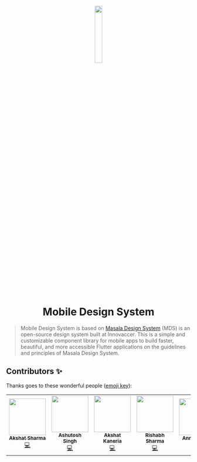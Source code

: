 <p align="center">
  <a href="#">
    <img alt="" src="https://innovaccer.com/static/image/site-logo/innovaccer-logo-black.svg" width="20%" />
  </a>
</p>
<h1 align="center">
  Mobile Design System
</h1>

> Mobile Design System is based on [Masala Design System](https://design.innovaccer.com/) (MDS) is an open-source design system built at Innovaccer.
> This is a simple and customizable component library for mobile apps to build faster, beautiful,
> and more accessible Flutter applications on the guidelines and principles of
> Masala Design System.

## Contributors ✨

Thanks goes to these wonderful people ([emoji key](https://allcontributors.org/docs/en/emoji-key)):

<!-- ALL-CONTRIBUTORS-LIST:START - Do not remove or modify this section -->
<!-- prettier-ignore-start -->
<!-- markdownlint-disable -->
<table>
  <tr>
    <td align="center"><a href="https://github.com/aks3800"><img src="https://avatars.githubusercontent.com/u/14839981?v=4" width="100px;" alt=""/><br /><sub><b>Akshat Sharma</b></sub></a><br /><a href="https://github.com/innovaccer/mobile-design-system/commits?author=aks3800" title="Code">💻</a></td>
    <td align="center"><a href="https://github.com/hiashutoshsingh"><img src="https://avatars.githubusercontent.com/u/21235425?v=4" width="100px;" alt=""/><br /><sub><b>Ashutosh Singh</b></sub></a><br /><a href="https://github.com/innovaccer/mobile-design-system/commits?author=hiashutoshsingh" title="Code">💻</a></td>
    <td align="center"><a href="https://github.com/akshatkaneria"><img src="https://avatars.githubusercontent.com/u/59723966?v=4" width="100px;" alt=""/><br /><sub><b>Akshat Kaneria</b></sub></a><br /><a href="https://github.com/innovaccer/mobile-design-system/commits?author=akshatkaneria" title="Code">💻</a></td>
    <td align="center"><a href="https://github.com/rishabhdavesar"><img src="https://avatars.githubusercontent.com/u/32301957?v=4" width="100px;" alt=""/><br /><sub><b>Rishabh Sharma</b></sub></a><br /><a href="https://github.com/innovaccer/mobile-design-system/commits?author=rishabhdavesar" title="Code">💻</a></td>
    <td align="center"><a href="https://github.com/annshsingh"><img src="https://avatars.githubusercontent.com/u/30386688?v=4" width="100px;" alt=""/><br /><sub><b>Annsh Singh</b></sub></a><br /><a href="https://github.com/innovaccer/mobile-design-system/commits?author=annshsingh" title="Code">💻</a></td>
  </tr>
</table>



